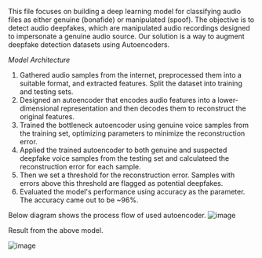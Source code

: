 This file focuses on building a deep learning model for classifying audio files as either genuine (bonafide) or manipulated (spoof). The objective is to detect audio deepfakes, which are manipulated audio recordings designed to impersonate a genuine audio source. Our solution is a way to augment deepfake detection datasets using Autoencoders.

*Model Architecture*
 1. Gathered audio samples from the internet, preprocessed them into a suitable format, and extracted features. Split the dataset into training and testing sets.
 2. Designed an autoencoder that encodes audio features into a lower-dimensional representation and then decodes them to reconstruct the original features.
 3. Trained the bottleneck autoencoder using genuine voice samples from the training set, optimizing parameters to minimize the reconstruction error.
 4. Applied the trained autoencoder to both genuine and suspected deepfake voice samples from the testing set and calculateed the reconstruction error for each sample.
 5. Then we set a threshold for the reconstruction error. Samples with errors above this threshold are flagged as potential deepfakes.
 6. Evaluated the model's performance using accuracy as the parameter. The accuracy came out to be ~96%.

Below diagram shows the process flow of used autoencoder.
![image](https://github.com/Hackathon2024-March/sherlocked/assets/72347511/7929179b-62bc-4424-ad27-09639e5106f1)

Result from the above model.

![image](https://github.com/Hackathon2024-March/sherlocked/assets/72347511/a6c28eaf-4733-4e6d-940e-4df0b79b51eb)


